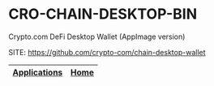 # CRO-CHAIN-DESKTOP-BIN
 
 Crypto.com DeFi Desktop Wallet (AppImage version)
 
 SITE: https://github.com/crypto-com/chain-desktop-wallet

 | [Applications](https://portable-linux-apps.github.io/apps.html) | [Home](https://portable-linux-apps.github.io)
 | --- | --- |
